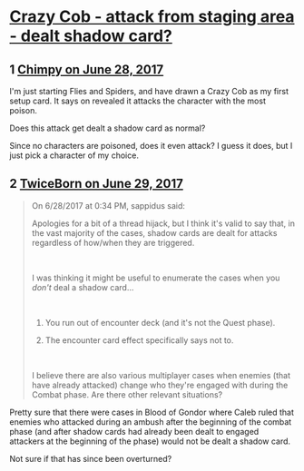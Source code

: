# [Crazy Cob - attack from staging area - dealt shadow card?](https://community.fantasyflightgames.com/topic/253064-crazy-cob-attack-from-staging-area-dealt-shadow-card/)

## 1 [Chimpy on June 28, 2017](https://community.fantasyflightgames.com/topic/253064-crazy-cob-attack-from-staging-area-dealt-shadow-card/?do=findComment&comment=2856739)

I'm just starting Flies and Spiders, and have drawn a Crazy Cob as my first setup card. It says on revealed it attacks the character with the most poison.

Does this attack get dealt a shadow card as normal?

Since no characters are poisoned, does it even attack? I guess it does, but I just pick a character of my choice.

## 2 [TwiceBorn on June 29, 2017](https://community.fantasyflightgames.com/topic/253064-crazy-cob-attack-from-staging-area-dealt-shadow-card/?do=findComment&comment=2859841)

> On 6/28/2017 at 0:34 PM, sappidus said:
> 
> Apologies for a bit of a thread hijack, but I think it's valid to say that, in the vast majority of the cases, shadow cards are dealt for attacks regardless of how/when they are triggered.
> 
>  
> 
> I was thinking it might be useful to enumerate the cases when you *don't* deal a shadow card...
> 
>  
> 
> 1. You run out of encounter deck (and it's not the Quest phase).
> 
> 2. The encounter card effect specifically says not to.
> 
>  
> 
> I believe there are also various multiplayer cases when enemies (that have already attacked) change who they're engaged with during the Combat phase. Are there other relevant situations?

Pretty sure that there were cases in Blood of Gondor where Caleb ruled that enemies who attacked during an ambush after the beginning of the combat phase (and after shadow cards had already been dealt to engaged attackers at the beginning of the phase) would not be dealt a shadow card. 

Not sure if that has since been overturned?

 

